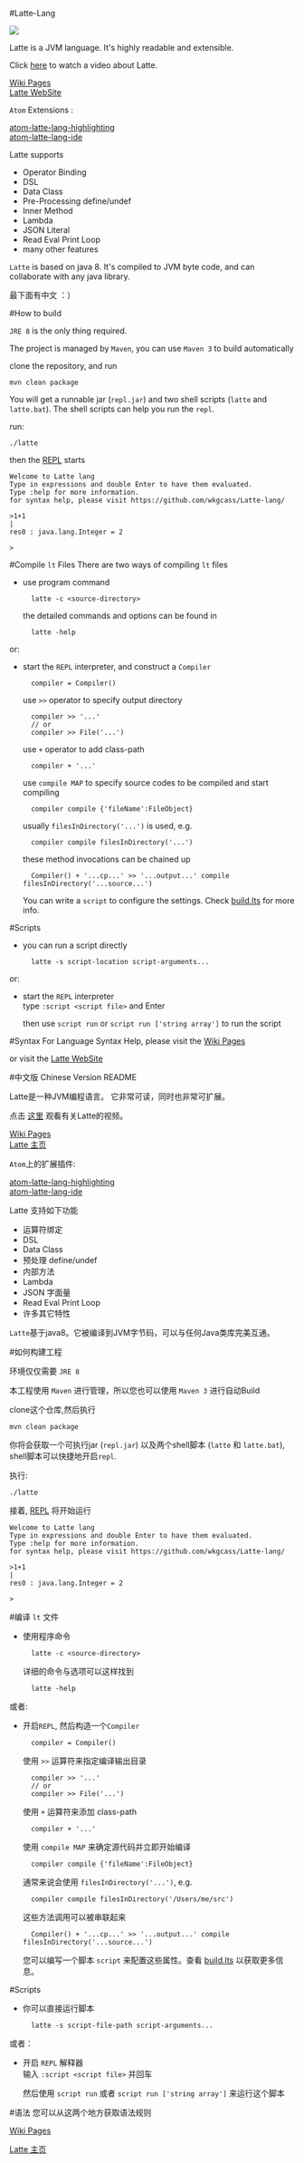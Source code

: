 #Latte-Lang

![](http://latte-lang.org/images/highlight.png)

Latte is a JVM language. It's highly readable and extensible.

Click [here](http://latte-lang.org/index.html#theVideo) to watch a video about Latte.

[Wiki Pages](https://github.com/wkgcass/Latte-lang/wiki)  
[Latte WebSite](http://latte-lang.org/)

`Atom` Extensions :

[atom-latte-lang-highlighting](https://atom.io/packages/Atom-Latte-lang-Highlighting)  
[atom-latte-lang-ide](https://atom.io/packages/atom-latte-lang-ide)

Latte supports 

* Operator Binding
* DSL
* Data Class
* Pre-Processing define/undef
* Inner Method
* Lambda
* JSON Literal
* Read Eval Print Loop
* many other features

`Latte` is based on java 8. It's compiled to JVM byte code, and can collaborate with any java library.

最下面有中文 ：）

#How to build

`JRE 8` is the only thing required. 

The project is managed by `Maven`, you can use `Maven 3` to build automatically

clone the repository, and run

	mvn clean package
	
You will get a runnable jar (`repl.jar`) and two shell scripts (`latte` and `latte.bat`). The shell scripts can help you run the `repl`.

run:

	./latte
	
then the [REPL](https://github.com/wkgcass/Latte-lang/blob/master/src/main/java/lt/repl/REPL.java) starts
    
	Welcome to Latte lang
	Type in expressions and double Enter to have them evaluated.
	Type :help for more information.
	for syntax help, please visit https://github.com/wkgcass/Latte-lang/
    
    >1+1
    |
    res0 : java.lang.Integer = 2
    
    >

#Compile `lt` Files
There are two ways of compiling `lt` files

* use program command

		latte -c <source-directory>
		
	the detailed commands and options can be found in
	
		latte -help
		
or:

* start the `REPL` interpreter, and construct a `Compiler`

		compiler = Compiler()

	use `>>` operator to specify output directory

		compiler >> '...'
		// or
		compiler >> File('...')
	
	use `+` operator to add class-path

		compiler + '...'

	use `compile MAP` to specify source codes to be compiled and start compiling

		compiler compile {'fileName':FileObject}
	
	usually `filesInDirectory('...')` is used, e.g.
	
		compiler compile filesInDirectory('...')
	
	these method invocations can be chained up

		Compiler() + '...cp...' >> '...output...' compile filesInDirectory('...source...')
		
	You can write a `script` to configure the settings. Check [build.lts](https://github.com/wkgcass/Latte-lang/blob/master/src/main/resources/build.lts) for more info.
	
#Scripts

* you can run a script directly

		latte -s script-location script-arguments...
		
or:
	
* start the `REPL` interpreter  
	type `:script <script file>` and Enter

	then use `script run` or `script run ['string array']` to run the script
	
#Syntax
For Language Syntax Help, please visit the [Wiki Pages](https://github.com/wkgcass/Latte-lang/wiki)

or visit the [Latte WebSite](http://latte-lang.org/)

#中文版 Chinese Version README

Latte是一种JVM编程语言。 它非常可读，同时也非常可扩展。

点击 [这里](http://latte-lang.org/index.html#theVideo) 观看有关Latte的视频。

[Wiki Pages](https://github.com/wkgcass/Latte-lang/wiki)  
[Latte 主页](http://latte-lang.org/)

`Atom`上的扩展插件:

[atom-latte-lang-highlighting](https://atom.io/packages/Atom-Latte-lang-Highlighting)  
[atom-latte-lang-ide](https://atom.io/packages/atom-latte-lang-ide)

Latte 支持如下功能

* 运算符绑定
* DSL
* Data Class
* 预处理 define/undef
* 内部方法
* Lambda
* JSON 字面量
* Read Eval Print Loop
* 许多其它特性

`Latte`基于java8。它被编译到JVM字节码，可以与任何Java类库完美互通。

#如何构建工程

环境仅仅需要 `JRE 8`

本工程使用 `Maven` 进行管理，所以您也可以使用 `Maven 3` 进行自动Build

clone这个仓库,然后执行

	mvn clean package
	
你将会获取一个可执行jar (`repl.jar`) 以及两个shell脚本 (`latte` 和 `latte.bat`), shell脚本可以快捷地开启`repl`.
                       
执行:
                       
	./latte
	
接着, [REPL](https://github.com/wkgcass/Latte-lang/blob/master/src/main/java/lt/repl/REPL.java) 将开始运行
    
	Welcome to Latte lang
	Type in expressions and double Enter to have them evaluated.
	Type :help for more information.
	for syntax help, please visit https://github.com/wkgcass/Latte-lang/
        
    >1+1
    |
    res0 : java.lang.Integer = 2
    
    >

#编译 `lt` 文件

* 使用程序命令

		latte -c <source-directory>
		
	详细的命令与选项可以这样找到
	
		latte -help

或者:

* 开启`REPL`, 然后构造一个`Compiler`

		compiler = Compiler()
	
	使用 `>>` 运算符来指定编译输出目录

		compiler >> '...'
		// or
		compiler >> File('...')
	
	使用 `+` 运算符来添加 class-path

		compiler + '...'

	使用 `compile MAP` 来确定源代码并立即开始编译

		compiler compile {'fileName':FileObject}
	
	通常来说会使用 `filesInDirectory('...')`, e.g.

		compiler compile filesInDirectory('/Users/me/src')
	
	这些方法调用可以被串联起来

		Compiler() + '...cp...' >> '...output...' compile filesInDirectory('...source...')
		
	您可以编写一个脚本 `script` 来配置这些属性。查看 [build.lts](https://github.com/wkgcass/Latte-lang/blob/master/src/main/resources/build.lts) 以获取更多信息。
	
#Scripts
* 你可以直接运行脚本

		latte -s script-file-path script-arguments...
		
或者：

*  开启 `REPL` 解释器  
	输入 `:script <script file>` 并回车

	然后使用 `script run` 或者 `script run ['string array']` 来运行这个脚本
	
#语法
您可以从这两个地方获取语法规则

[Wiki Pages](https://github.com/wkgcass/Latte-lang/wiki)

[Latte 主页](http://latte-lang.org/)

